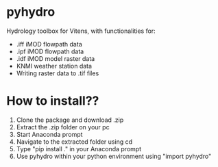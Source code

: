 # pyhydro
Hydrology toolbox for Vitens, with functionalities for:
- .iff iMOD flowpath data
- .ipf iMOD flowpath data
- .idf iMOD model raster data
- KNMI weather station data
- Writing raster data to .tif files

# How to install??
1. Clone the package and download .zip
2. Extract the .zip folder on your pc
3. Start Anaconda prompt
4. Navigate to the extracted folder using cd
5. Type "pip install ." in your Anaconda prompt
6. Use pyhydro within your python environment using "import pyhydro"

